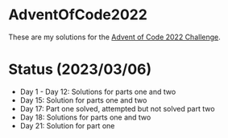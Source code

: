 # AdventOfCode2022

These are my solutions for the [Advent of Code 2022 Challenge](https://adventofcode.com/2022).

# Status (2023/03/06)

* Day 1 - Day 12: Solutions for parts one and two
* Day 15: Solution for parts one and two
* Day 17: Part one solved, attempted but not solved part two
* Day 18: Solutions for parts one and two
* Day 21: Solution for part one
